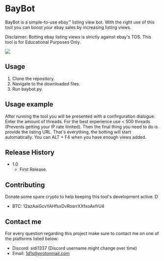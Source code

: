 # BayBot

BayBot is a simple-to-use ebay™ listing view bot. With the right use of this tool you can boost your ebay sales by increasing listing views.

Disclaimer: Botting ebay listing views is strictly against ebay's TOS. This tool is for Educational Purposes Only.

![](https://sidi.has-no-bra.in/GplI47.png)

## Usage

 1. Clone the repository.
 2. Navigate to the downloaded files.
 3. Run baybot.py.

## Usage example

After running the tool you will be presented with a confirguration dialogue. Enter the amount of threads. For the best experience use < 500 threads (Prevents getting your IP rate limited). Then the final thing you need to do is provide the listing URL. That's everything, the botting will start automatically. You can ALT + F4 when you have enough views added.

## Release History

* 1.0
    * First Release.


## Contributing

Donate some spare crypto to help keeping this tool's development active :D

 - BTC: 12azAaiGcvYAHfsxDvRosrrXXfxoAxfrU4

## Contact me

For every question regarding this project make sure to contact me on one of the platforms listed below:

 - Discord: sidi1337 (Discord username might change over time)
 - Email: 1d1s@protonmail.com
